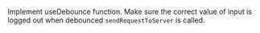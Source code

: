 Implement useDebounce function. Make sure the correct value of input is logged out when debounced `sendRequestToServer` is called.
